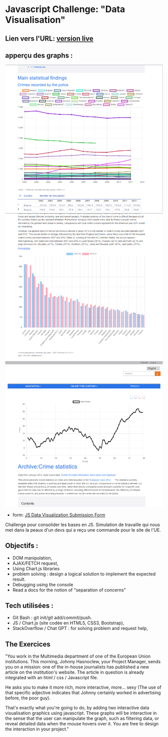 # Javascript Challenge: "Data Visualisation"

## Lien vers l'URL: [version live](https://onyx3o6.github.io/js-datavisualisation-challenge/)

## apperçu des graphs :

![graph_1](./src/graph_1.png)
![graph_2](./src/graph_2.png)
![graph_3](./src/graph_3.png)

- form: [JS Data Visualization Submission Form](/)

Challenge pour consolider les bases en JS. Simulation de travaille qui nous met dans la peaux d'un devs qui a reçu une commande pour le site de l'UE.

## Objectifs :

- DOM manipulation,
- AJAX/FETCH request,
- Using Chart.js libraries
- problem solving : design a logical solution to implement the expected result.
- Debugging using the console
- Read a docs for the notion of "separation of concerns"

## Tech utilisées :

- Git Bash : git init/git add/commit/push.
- JS / Chart.js (site codée en HTML5, CSS3, Bootstrap),
- StackOverflow / Chat GPT : for solving problem and request help,

## The Exercices

"You work in the Multimedia department of one of the European Union institutions. This morning, Johnny Hasnoclew, your Project Manager, sends you on a mission: one of the in-house journalists has published a new article on the institution's website. The article in question is already integrated with an html / css / Javascript file.

He asks you to make it more rich, more interactive, more... sexy (The use of that specific adjective indicates that Johnny certainly worked in advertising before, the poor guy).

That's exactly what you're going to do, by adding two interactive data visualisation graphics using javascript. These graphs will be interactive in the sense that the user can manipulate the graph, such as filtering data, or reveal detailed data when the mouse hovers over it. You are free to design the interaction in your project."
